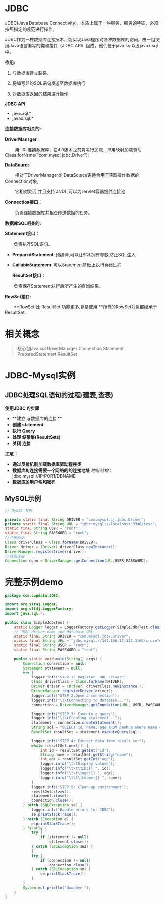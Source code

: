 # JDBC 

JDBC(Java Database Connectivity)，本质上属于一种服务，服务的特征，必须按照指定的规范进行操作。

JDBC作为一种数据库连接技术，能实现Java程序对各种数据库的访问。由一组使用Java语言编写的类和接口（JDBC API）组成，他们位于java.sql以及javax.sql中。



**作用:**

1. 与数据库建立联系.

2. 将编写好的SQL语句发送至数据库执行

3. 对数据库返回的结果进行操作



**JDBC API**

- java.sql.*
- javax.sql.*

 **连接数据库相关的:**

  **DriverManager**：

　　 用URL连接数据库，在4.0版本之前要进行加载，即用映射加载驱动 Class.forName("com.mysql.jdbc.Driver");

  [**DataSource** ](https://blog.csdn.net/qq_40910541/article/details/80771607) 

　　 相对于DriverManager类,DataSource更适合用于获取操作数据的Connection对象,

　　 它相对灵活,并且支持 JNDI ,可以为servlet容器提供连接池 

  **Connection接口**：

　　 负责连接数据库并担任传送数据的任务。

 **数据库SQL相关的:**

  **Statement接口**：

　　负责执行SQL语句。

- **PreparedStatement**: 预编译,可以让SQL拥有参数,防止SQL注入
- **CallableStatement**: 可以Statement基础上执行存储过程

  **ResultSet接口**：

　　负责保存Statement执行后所产生的查询结果。

  **RowSet接口:**

　　**RowSet 比 ResultSet 功能更多,更易使用,**所有的RowSet对象都继承于 ResultSet.







# 相关概念

> 核心包java.sql
> DriverManager
> Connection
> Statement
> PreparedStatement
> ResultSet





# JDBC-Mysql实例

## JDBC处理SQL语句的过程(建表,查表)

**使用JDBC 的步骤**

-  **建立 与数据库的连接 **
-  **创建 statement**
-  **执行 Query**
-  **处理 结果集(ResultSets)**
-  **关闭 连接**



**注意：**

- **通过反射机制加载数据库驱动程序类**
- **数据库的连接需要一个网络的的连接地址**
  *地址结构：* jdbc:mysql://IP:PORT/DBNAME
- **数据库的用户名和密码**



## MySQL示例

```java
// MySQL 样例

private static final String DRIVER = "com.mysql.cj.jdbc.Driver";
private static final String URL = "jdbc:mysql://localhost:3306/test";
static final String USER = "root";
static final String PASSWORD = "root";
//注册驱动
Class driverClass = Class.forName(DRIVER);
Driver driver = (Driver) driverClass.newInstance();
DriverManager.registerDriver(driver);
//获取连接
Connection conn = DriverManager.getConnection(URL,USER,PASSWORD);

```





# 完整示例demo

```java
package com.cupdata.JDBC;

import org.slf4j.Logger;
import org.slf4j.LoggerFactory;
import java.sql.*;

public class SimpleJdbcTest {
    static Logger logger = LoggerFactory.getLogger(SimpleJdbcTest.class);
    // JDBC driver name and database URL
    static final String DRIVER = "com.mysql.jdbc.Driver";
    static final String URL = "jdbc:mysql://192.168.17.122:3306/cruze?useSSL=false";
    static final String USER = "root";
    static final String PASSWORD = "root";

    public static void main(String[] args) {
        Connection connection = null;
        Statement statement = null;
        try {
            logger.info("STEP 1: Register JDBC driver");
            Class driverClass = Class.forName(DRIVER);
            Driver driver = (Driver) driverClass.newInstance();
            DriverManager.registerDriver(driver);
            logger.info("STEP 2:Open a connection");
            logger.info("\t\tConnecting to database...");
            connection = DriverManager.getConnection(URL, USER, PASSWORD);

            logger.info("STEP 3: Execute a query");
            logger.info("\t\tCreating statement...");
            statement = connection.createStatement();
            String sql = "SELECT id, name, age FROM panhua where name = 'wangwei'";
            ResultSet resultSet = statement.executeQuery(sql);

            logger.info("STEP 4: Extract data from result set");
            while (resultSet.next()) {
                int id = resultSet.getInt("id");
                String name = resultSet.getString("name");
                int age = resultSet.getInt("age");
                logger.info("\t\tDisplay values");
                logger.info("\t\t\tID:{} ", id);
                logger.info("\t\t\tage:{} ", age);
                logger.info("\t\t\ttname:{} ", name);
            }
            logger.info("STEP 5: Clean-up environment");
            resultSet.close();
            statement.close();
            connection.close();
        } catch (SQLException se) {
            logger.info("Handle errors for JDBC");
            se.printStackTrace();
        } catch (Exception e) {
            e.printStackTrace();
        } finally {
            try {
                if (statement != null)
                    statement.close();
            } catch (SQLException se2) {
            }
            try {
                if (connection != null)
                    connection.close();
            } catch (SQLException se) {
                se.printStackTrace();
            }
        }
        System.out.println("Goodbye!");
    }
}

```





















